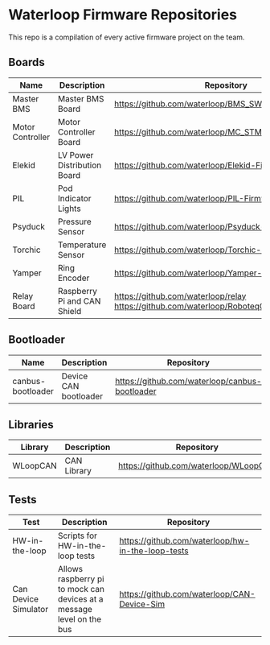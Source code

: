 

# Waterloop Firmware Repositories

This repo is a compilation of every active firmware project on the team.

## Boards

| Name             | Description                 | Repository                                                   |
| ---------------- | --------------------------- | ------------------------------------------------------------ |
| Master BMS       | Master BMS Board            | https://github.com/waterloop/BMS_SW_G5                       |
| Motor Controller | Motor Controller Board      | https://github.com/waterloop/MC_STM32                        |
| Elekid           | LV Power Distribution Board | https://github.com/waterloop/Elekid-Firmware                 |
| PIL              | Pod Indicator Lights        | https://github.com/waterloop/PIL-Firmware                    |
| Psyduck          | Pressure Sensor             | https://github.com/waterloop/Psyduck-Firmware                |
| Torchic          | Temperature Sensor          | https://github.com/waterloop/Torchic-Firmware                |
| Yamper           | Ring Encoder                | https://github.com/waterloop/Yamper-Firmware                 |
| Relay Board      | Raspberry Pi and CAN Shield | https://github.com/waterloop/relay<br />https://github.com/waterloop/RoboteqCAN/tree/pythoncan |

## Bootloader 

| Name              | Description           | Repository                                     |
| ----------------- | --------------------- | -----------------------------------------------|
| canbus-bootloader | Device CAN bootloader | https://github.com/waterloop/canbus-bootloader |

## Libraries

| Library  | Description | Repository                            |
| -------- | ----------- | ------------------------------------- |
| WLoopCAN | CAN Library | https://github.com/waterloop/WLoopCAN |

## Tests

| Test           | Description                      | Repository                                        |
| -------------- | -------------------------------- | ------------------------------------------------- |
| HW-in-the-loop | Scripts for HW-in-the-loop tests | https://github.com/waterloop/hw-in-the-loop-tests |
| Can Device Simulator | Allows raspberry pi to mock can devices at a message level on the bus | https://github.com/waterloop/CAN-Device-Sim |


